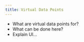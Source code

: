 ```yaml
---
title: Virtual Data Points
---
```


- What are virtual data points for?
- What can be done here?
- Explain UI...
